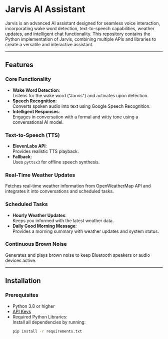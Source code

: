 # Jarvis AI Assistant

Jarvis is an advanced AI assistant designed for seamless voice interaction, incorporating wake word detection, text-to-speech capabilities, weather updates, and intelligent chat functionality. This repository contains the Python implementation of Jarvis, combining multiple APIs and libraries to create a versatile and interactive assistant.

---

## Features

###  Core Functionality
- **Wake Word Detection**:  
   Listens for the wake word ("Jarvis") and activates upon detection.
- **Speech Recognition**:  
   Converts spoken audio into text using Google Speech Recognition.
- **Intelligent Responses**:  
   Engages in conversation with a formal and witty tone using a conversational AI model.

###  Text-to-Speech (TTS)
- **ElevenLabs API**:  
   Provides realistic TTS playback.  
- **Fallback**:  
   Uses `pyttsx3` for offline speech synthesis.

###  Real-Time Weather Updates
Fetches real-time weather information from OpenWeatherMap API and integrates it into conversations and scheduled tasks.

### Scheduled Tasks
- **Hourly Weather Updates**:  
   Keeps you informed with the latest weather data.
- **Daily Good Morning Message**:  
   Provides a morning summary with weather updates and system status.

### Continuous Brown Noise
Generates and plays brown noise to keep Bluetooth speakers or audio devices active.

---

## Installation

### Prerequisites
- Python 3.8 or higher
- [API Keys](#configuration)
- Required Python Libraries:  
  Install all dependencies by running:
  ```bash
  pip install -r requirements.txt
